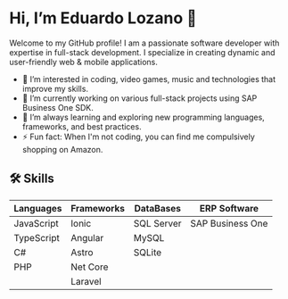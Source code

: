 # Hi, I’m Eduardo Lozano 👋
Welcome to my GitHub profile! I am a passionate software developer with expertise in full-stack development. I specialize in creating dynamic and user-friendly web & mobile applications.

- 👀 I’m interested in coding, video games, music and technologies that improve my skills.
- 🔭 I’m currently working on various full-stack projects using SAP Business One SDK.
- 🌱 I’m always learning and exploring new programming languages, frameworks, and best practices.
- ⚡ Fun fact: When I'm not coding, you can find me compulsively shopping on Amazon.

## 🛠 Skills

| Languages | Frameworks | DataBases | ERP Software |
| ------ | ------ | ------ | ------ |
| JavaScript | Ionic | SQL Server | SAP Business One |
| TypeScript | Angular | MySQL | |
| C# | Astro | SQLite | |
| PHP | Net Core | | |
|  | Laravel | | |



<!---
LozanoEdd19/LozanoEdd19 is a ✨ special ✨ repository because its `README.md` (this file) appears on your GitHub profile.
You can click the Preview link to take a look at your changes.

- 🌱 I’m currently learning 
- 💞️ I’m looking to collaborate on ...
- 📫 How to reach me ...
- 😄 Pronouns: ...
- ⚡ Fun fact: ...


--->
